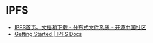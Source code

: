 # IPFS

*   [IPFS首页、文档和下载 - 分布式文件系统 - 开源中国社区](https://www.oschina.net/p/ipfs)
*   [Getting Started | IPFS Docs](http://ipfs.io/docs/getting-started/)